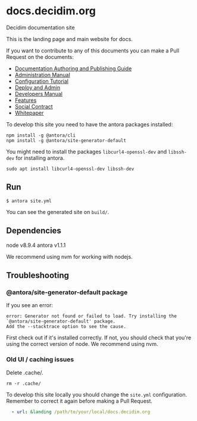 # docs.decidim.org

Decidim documentation site

This is the landing page and main website for docs.

If you want to contribute to any of this documents you can make a Pull Request on the documents:

* [Documentation Authoring and Publishing Guide](https://github.com/decidim/docs-authoring-guide)
* [Administration Manual](https://github.com/decidim/docs-admin-manual)
* [Configuration Tutorial](https://github.com/decidim/docs-config-tutorial)
* [Deploy and Admin](https://github.com/decidim/docs-deploy-and-admin)
* [Developers Manual](https://github.com/decidim/docs-developers-manual)
* [Features](https://github.com/decidim/docs-features)
* [Social Contract](https://github.com/decidim/docs-social-contract)
* [Whitepaper](https://github.com/decidim/docs-whitepaper)

To develop this site you need to have the antora packages installed:

```shell
npm install -g @antora/cli
npm install -g @antora/site-generator-default
```

You might need to install the packages `libcurl4-openssl-dev` and `libssh-dev` for installing antora.

```shell
sudo apt install libcurl4-openssl-dev libssh-dev
```

## Run

```shell
$ antora site.yml
```

You can see the generated site on `build/`.

## Dependencies

node v8.9.4
antora v1.1.1

We recommend using nvm for working with nodejs.

## Troubleshooting


### @antora/site-generator-default package
If you see an error:

```shell
error: Generator not found or failed to load. Try installing the `@antora/site-generator-default' package.
Add the --stacktrace option to see the cause.
```

First check out if it's installed correctly. If not, you should check that you're using the correct version of node. We recommend using nvm.

### Old UI / caching issues

Delete .cache/.

```shell
rm -r .cache/
```

To develop this site locally you should change the `site.yml` configuration. Remember to correct it again before making a Pull Request.

```yaml
  - url: &landing /path/to/your/local/docs.decidim.org
```
